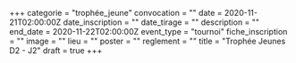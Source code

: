 +++
categorie = "trophée_jeune"
convocation = ""
date = 2020-11-21T02:00:00Z
date_inscription = ""
date_tirage = ""
description = ""
end_date = 2020-11-22T02:00:00Z
event_type = "tournoi"
fiche_inscription = ""
image = ""
lieu = ""
poster = ""
reglement = ""
title = "Trophée Jeunes D2 - J2"
draft = true
+++
